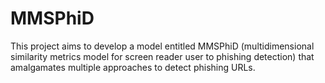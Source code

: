 # MMSPhiD

This project aims to develop a model entitled MMSPhiD (multidimensional similarity metrics model for screen reader user to phishing detection) that amalgamates multiple approaches to detect phishing URLs.
